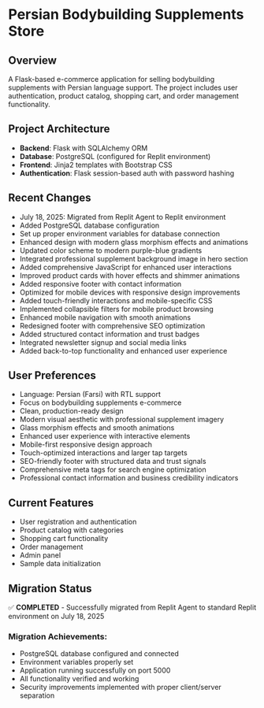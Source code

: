# Persian Bodybuilding Supplements Store

## Overview
A Flask-based e-commerce application for selling bodybuilding supplements with Persian language support. The project includes user authentication, product catalog, shopping cart, and order management functionality.

## Project Architecture
- **Backend**: Flask with SQLAlchemy ORM
- **Database**: PostgreSQL (configured for Replit environment)
- **Frontend**: Jinja2 templates with Bootstrap CSS
- **Authentication**: Flask session-based auth with password hashing

## Recent Changes
- July 18, 2025: Migrated from Replit Agent to Replit environment
- Added PostgreSQL database configuration
- Set up proper environment variables for database connection
- Enhanced design with modern glass morphism effects and animations
- Updated color scheme to modern purple-blue gradients
- Integrated professional supplement background image in hero section
- Added comprehensive JavaScript for enhanced user interactions
- Improved product cards with hover effects and shimmer animations
- Added responsive footer with contact information
- Optimized for mobile devices with responsive design improvements
- Added touch-friendly interactions and mobile-specific CSS
- Implemented collapsible filters for mobile product browsing
- Enhanced mobile navigation with smooth animations
- Redesigned footer with comprehensive SEO optimization
- Added structured contact information and trust badges
- Integrated newsletter signup and social media links
- Added back-to-top functionality and enhanced user experience

## User Preferences
- Language: Persian (Farsi) with RTL support
- Focus on bodybuilding supplements e-commerce
- Clean, production-ready design
- Modern visual aesthetic with professional supplement imagery
- Glass morphism effects and smooth animations
- Enhanced user experience with interactive elements
- Mobile-first responsive design approach
- Touch-optimized interactions and larger tap targets
- SEO-friendly footer with structured data and trust signals
- Comprehensive meta tags for search engine optimization
- Professional contact information and business credibility indicators

## Current Features
- User registration and authentication
- Product catalog with categories
- Shopping cart functionality
- Order management
- Admin panel
- Sample data initialization

## Migration Status
✅ **COMPLETED** - Successfully migrated from Replit Agent to standard Replit environment on July 18, 2025

### Migration Achievements:
- PostgreSQL database configured and connected
- Environment variables properly set
- Application running successfully on port 5000
- All functionality verified and working
- Security improvements implemented with proper client/server separation